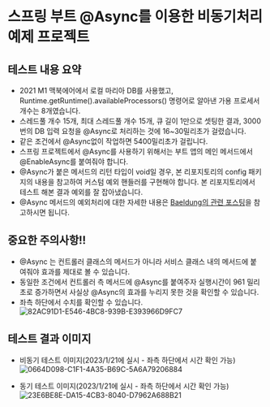 # 스프링 부트 @Async를 이용한 비동기처리 예제 프로젝트

## 테스트 내용 요약
- 2021 M1 맥북에어에서 로컬 마리아 DB를 사용했고, Runtime.getRuntime().availableProcessors() 명령어로 알아낸 가용 프로세서 개수는 8개였습니다.
- 스레드풀 개수 15개, 최대 스레드풀 개수 15개, 큐 길이 1만으로 셋팅한 결과, 3000 번의 DB 입력 요청을 @Async로 처리하는 것에 16~30밀리초가 걸렸습니다.
- 같은 조건에서 @Async없이 작업하면 5400밀리초가 걸립니다.
- 스프링 프로젝트에서 @Async를 사용하기 위해서는 부트 앱의 메인 메서드에서 @EnableAsync를 붙여줘야 합니다.
- @Async가 붙은 메서드의 리턴 타입이 void일 경우, 본 리포지토리의 config 패키지의 내용을 참고하여 커스텀 예외 핸들러를 구현해야 합니다. 본 리포지토리에서 테스트 해본 결과 예외를 잘 잡아냈습니다.
- @Async 메서드의 예외처리에 대한 자세한 내용은 [Baeldung의 관련 포스팅](https://www.baeldung.com/spring-async)을 참고하시면 됩니다.

## 중요한 주의사항!!
- @Async 는 컨트롤러 클래스의 메서드가 아니라 서비스 클래스 내의 메서드에 붙여줘야 효과를 제대로 볼 수 있습니다.
- 동일한 조건에서 컨트롤러 측 메서드에 @Async를 붙여주자 실행시간이 961 밀리초로 증가하면서 사실상 @Async의 효과를 누리지 못한 것을 확인할 수 있습니다.
- 좌측 하단에서 수치를 확인할 수 있습니다.
![82AC91D1-E546-4BC8-939B-E393966D9FC7](https://user-images.githubusercontent.com/99060708/213896497-5b419a30-dd88-4a14-81e1-cc6f774d2d47.jpeg)

## 테스트 결과 이미지
- 비동기 테스트 이미지(2023/1/21에 실시 - 좌측 하단에서 시간 확인 가능)
![0664D098-C1F1-4A35-B69C-5A6A79206884](https://user-images.githubusercontent.com/99060708/213863185-921a43c0-4d0a-4bd7-8c84-793866b53674.jpeg)

- 동기 테스트 이미지(2023/1/21에 실시 - 좌측 하단에서 시간 확인 가능)
![23E6BE8E-DA15-4CB3-8040-D7962A688B21](https://user-images.githubusercontent.com/99060708/213863129-e1960bd0-28e2-49b1-9d67-0d9990974a51.jpeg)
